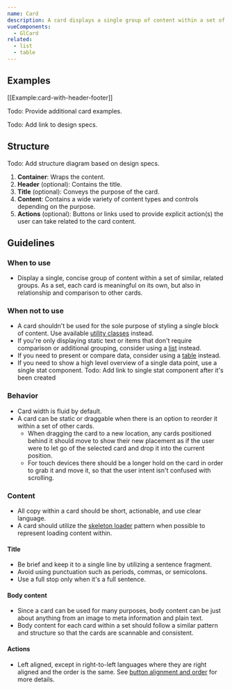 ```yaml
---
name: Card
description: A card displays a single group of content within a set of similar groups.
vueComponents:
  - GlCard
related:
  - list
  - table
---
```


## Examples

[[Example:card-with-header-footer]]

Todo: Provide additional card examples.

Todo: Add link to design specs.

## Structure

Todo: Add structure diagram based on design specs.

1. **Container**: Wraps the content.
1. **Header** (optional): Contains the title.
1. **Title** (optional): Conveys the purpose of the card.
1. **Content**: Contains a wide variety of content types and controls depending on the purpose.
1. **Actions** (optional): Buttons or links used to provide explicit action(s) the user can take related to the card content.

## Guidelines

### When to use

- Display a single, concise group of content within a set of similar, related groups. As a set, each card is meaningful on its own, but also in relationship and comparison to other cards.

### When not to use

- A card shouldn't be used for the sole purpose of styling a single block of content. Use available [utility classes](https://unpkg.com/browse/@gitlab/ui/src/scss/utilities.scss) instead.
- If you're only displaying static text or items that don't require comparison or additional grouping, consider using a [list](/components/list) instead.
- If you need to present or compare data, consider using a [table](/components/table) instead.
- If you need to show a high level overview of a single data point, use a single stat component. Todo: Add link to single stat component after it's been created

### Behavior

- Card width is fluid by default.
- A card can be static or draggable when there is an option to reorder it within a set of other cards.
  - When dragging the card to a new location, any cards positioned behind it should move to show their new placement as if the user were to let go of the selected card and drop it into the current position.
  - For touch devices there should be a longer hold on the card in order to grab it and move it, so that the user intent isn't confused with scrolling.

### Content

- All copy within a card should be short, actionable, and use clear language.
- A card should utilize the [skeleton loader](/components/skeleton-loader/) pattern when possible to represent loading content within.

#### Title

- Be brief and keep it to a single line by utilizing a sentence fragment.
- Avoid using punctuation such as periods, commas, or semicolons.
- Use a full stop only when it's a full sentence.

#### Body content

- Since a card can be used for many purposes, body content can be just about anything from an image to meta information and plain text.
- Body content for each card within a set should follow a similar pattern and structure so that the cards are scannable and consistent.

#### Actions

- Left aligned, except in right-to-left languages where they are right aligned and the order is the same. See [button alignment and order](/components/button#alignment-and-order) for more details.
